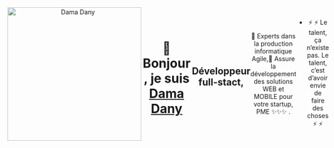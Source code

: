 <div align="center" style=" display: flex; width: 100%; flex-direction: row; align-items: center;" >
    <img src= "https://user-images.githubusercontent.com/60171474/227435586-cb66e71a-d6ff-41d8-829c-d4ac81268090.jpg"  width="300"  title="Dama Dany"> 
    
# 👋 Bonjour, je suis [Dama Dany](damadanyprofil.surge.sh)

## Développeur **full-stact**, 
🔭 Experts dans la production informatique Agile,🌱 Assure la développement des solutions WEB et MOBILE pour votre startup, PME ✨✨✨ .

- ⚡ ⚡ Le talent, ça n’existe pas. Le talent, c’est d’avoir envie de faire des choses ⚡ ⚡ 
</div>
 



